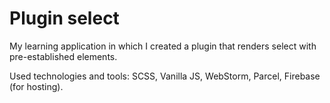 # Plugin select

My learning application in which I created a plugin that renders select with pre-established elements.

Used technologies and tools: SCSS, Vanilla JS, WebStorm, Parcel, Firebase (for hosting).
